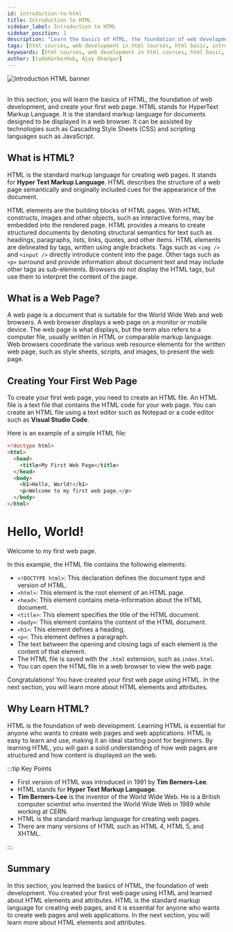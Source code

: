 ```yaml
---
id: introduction-to-html
title: Introduction to HTML
sidebar_label: Introduction to HTML
sidebar_position: 1
description: "Learn the basics of HTML, the foundation of web development, and create your first web page."
tags: [html courses, web development in html courses, html basic, introduction to html]
keywoards: [html courses, web development in html courses, html basic, introduction to html]
author: [CodeHarborHub, Ajay Dhangar]
---
```


<img src="/courses/html/intro-html.png" alt="Introduction HTML banner" />

<br />
<br />

In this section, you will learn the basics of HTML, the foundation of web development, and create your first web page. HTML stands for HyperText Markup Language. It is the standard markup language for documents designed to be displayed in a web browser. It can be assisted by technologies such as Cascading Style Sheets (CSS) and scripting languages such as JavaScript.

## What is HTML?

HTML is the standard markup language for creating web pages. It stands for **Hyper Text Markup Language**. HTML describes the structure of a web page semantically and originally included cues for the appearance of the document.

HTML elements are the building blocks of HTML pages. With HTML constructs, images and other objects, such as interactive forms, may be embedded into the rendered page. HTML provides a means to create structured documents by denoting structural semantics for text such as headings, paragraphs, lists, links, quotes, and other items. HTML elements are delineated by tags, written using angle brackets. Tags such as `<img />` and `<input />` directly introduce content into the page. Other tags such as `<p>` surround and provide information about document text and may include other tags as sub-elements. Browsers do not display the HTML tags, but use them to interpret the content of the page.

## What is a Web Page?

A web page is a document that is suitable for the World Wide Web and web browsers. A web browser displays a web page on a monitor or mobile device. The web page is what displays, but the term also refers to a computer file, usually written in HTML or comparable markup language. Web browsers coordinate the various web resource elements for the written web page, such as style sheets, scripts, and images, to present the web page.

## Creating Your First Web Page

To create your first web page, you need to create an HTML file. An HTML file is a text file that contains the HTML code for your web page. You can create an HTML file using a text editor such as Notepad or a code editor such as **Visual Studio Code**.

Here is an example of a simple HTML file:

```html title="index.html"
<!doctype html>
<html>
  <head>
    <title>My First Web Page</title>
  </head>
  <body>
    <h1>Hello, World!</h1>
    <p>Welcome to my first web page.</p>
  </body>
</html>
```

<BrowserWindow url="http://127.0.0.1:5500/index.html">
    <h1>Hello, World!</h1>
    <p>Welcome to my first web page.</p>
</BrowserWindow>

In this example, the HTML file contains the following elements:

- `<!DOCTYPE html>`: This declaration defines the document type and version of HTML.
- `<html>`: This element is the root element of an HTML page.
- `<head>`: This element contains meta-information about the HTML document.
- `<title>`: This element specifies the title of the HTML document.
- `<body>`: This element contains the content of the HTML document.
- `<h1>`: This element defines a heading.
- `<p>`: This element defines a paragraph.
- The text between the opening and closing tags of each element is the content of that element.
- The HTML file is saved with the `.html` extension, such as `index.html`.
- You can open the HTML file in a web browser to view the web page.

Congratulations! You have created your first web page using HTML. In the next section, you will learn more about HTML elements and attributes.

## Why Learn HTML?

HTML is the foundation of web development. Learning HTML is essential for anyone who wants to create web pages and web applications. HTML is easy to learn and use, making it an ideal starting point for beginners. By learning HTML, you will gain a solid understanding of how web pages are structured and how content is displayed on the web.

:::tip Key Points

- First version of HTML was introduced in 1991 by **Tim Berners-Lee**.
- HTML stands for **Hyper Text Markup Language**.
- **Tim Berners-Lee** is the inventor of the World Wide Web. He is a British computer scientist who invented the World Wide Web in 1989 while working at CERN.
- HTML is the standard markup language for creating web pages.
- There are many versions of HTML such as HTML 4, HTML 5, and XHTML.

:::

## Summary

In this section, you learned the basics of HTML, the foundation of web development. You created your first web page using HTML and learned about HTML elements and attributes. HTML is the standard markup language for creating web pages, and it is essential for anyone who wants to create web pages and web applications. In the next section, you will learn more about HTML elements and attributes.
